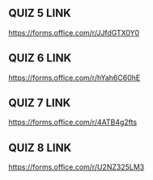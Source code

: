 ## QUIZ 5 LINK

https://forms.office.com/r/JJfdGTX0Y0

## QUIZ 6 LINK

https://forms.office.com/r/hYah6C60hE

## QUIZ 7 LINK

https://forms.office.com/r/4ATB4g2fts

## QUIZ 8 LINK

https://forms.office.com/r/U2NZ325LM3
